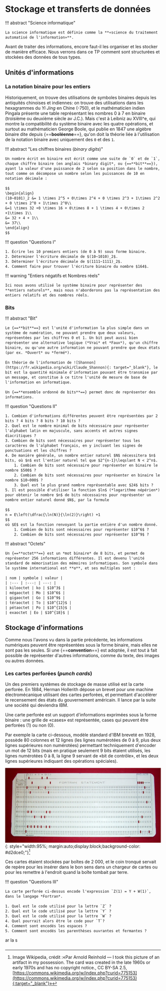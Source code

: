 # Stockage et transferts de données

!!! abstract "Science informatique"

    La science informatique est définie comme la **«science du traitement automatisé de l'information»**.

Avant de traiter des informations, encore faut-il les organiser et les stocker de manière efficace. Nous verrons dans ce TP comment sont structurées et stockées des données de tous types.

## Unités d'informations

### La notation binaire pour les entiers

Historiquement, on trouve des utilisations de symboles binaires depuis les antiquités chinoises et indiennes: on trouve des utilisations dans les hexagrammes du *Yi Jing* en Chine (-750), et le mathématicien indien Pingala présente une table représentant les nombres 0 à 7 en binaire (troisième ou deuxième siècle av J.C.). Mais c'est à Leibniz au XVIII^e, qui montre la compatibilité du système binaire avec les quatre opérations, et surtout au mathématicien George Boole, qui publie en 1847 une algèbre binaire dite depuis {==**booléenne**==}, qu'on doit la théorie liée à l'utilisation de la notation binaire avec uniquement des `0` et des `1`.

!!! abstract "Les chiffres binaires (*binary digits*)"

    Un nombre écrit en binaire est écrit comme une suite de `0` et de `1`, chaque chiffre binaire (en anglais *binary digit*, ou {==**bit**==}), ayant la valeur d'une puissance de 2 selon sa position dans le nombre, tout comme on décompose un nombre selon les puissances de 10 en notation décimale :

    $$
    \begin{align}
    (10~0101)_2 &= 1 \times 2^5 + 0\times 2^4 + 0 \times 2^3 + 1\times 2^2 + 0 \times 2^0 + 1\times 2^0\\
    &=1 \times 32 +0 \times 16 + 0\times 8 + 1 \times 4 + 0\times 2 +1\times 1\\
    &= 32 + 4 + 1\\
    &= 37\\
    \end{align}
    $$

!!! question "Questions I"

    1. Écrire les 10 premiers entiers (de 0 à 9) sous forme binaire.
    2. Déterminer l'écriture décimale de $(10~1010)_2$.
    3. Déterminer l'écriture décimale de $(1111~1111)_2$.
    4. Comment faire pour trouver l'écriture binaire du nombre $164$.

!!! warning "Entiers négatifs et Nombres réels"

    Ici nous avons utilisé le système binaire pour représenter des **entiers naturels**, mais nous n'aborderons pas la représentation des entiers relatifs et des nombres réels.


### Bits

!!! abstract "Bit"

    Le {==**bit**==} est l'unité d'information la plus simple dans un système de numération, ne pouvant prendre que deux valeurs, représentées par les chiffres 0 et 1. Un bit peut aussi bien représenter une alternative logique (*Vrai* et *Faux*), qu'un chiffre binaire, ou qu'une autre information ne pouvant prendre que deux états (par ex. *Ouvert* ou *fermé*).
    
    En théorie de l'information de ![Shannon](https://fr.wikipedia.org/wiki/Claude_Shannon){: target="_blank"}, le bit est la quantité minimale d'information pouvant être transmise par un message, et constitue à ce titre l'unité de mesure de base de l'information en informatique.

    Un {==**ensemble ordonné de bits**==} permet donc de représenter des informations.

!!! question "Questions II"

    1. Combien d'informations différentes peuvent être représentées par 2 bits ? 4 bits ? 8 bits ? 10 bits ?
    2. Quel est le nombre minimal de bits nécessaire pour représenter l'alphabet latin en majuscule, sans accents et autres signes diacritiques ?
    3. Combien de bits sont nécessaires pour représenter tous les caractères de l'alphabet français, en y incluant les signes de ponctuations et les chiffres ?
    4. De manière générale, un nombre entier naturel $N$ nécessitera $n$ bits, où $n$ est l'entier naturel tel que $2^{n-1}\leqslant N < 2^n$. 
        1. Combien de bits sont nécessaire pour représenter en binaire le nombre $500$ ?
        2. Combien de bits sont nécessaires pour représenter en binaire le nombre $10~000$ ?
        3. Quel est le plus grand nombre représentable avec $24$ bits ?
    5. Il est possible d'utiliser la fonction $ln$ (*logarithme népérien*) pour obtenir le nombre $n$ de bits nécessaires pour représenter un nombre entier naturel donné $N$, par la formule 
    
    $$
    n = E\left(\dfrac{\ln(N)}{\ln(2)}\right) +1
    $$
    où $E$ est la fonction renvoyant la partie entière d'un nombre donné.
        1. Combien de bits sont nécessaires pour représenter $10^6$ ?
        2. Combien de bits sont nécessaires pour représenter $10^9$ ?


!!! abstract "Octets"

    Un {==**octet**==} est un *mot binaire* de 8 bits, et permet de représenter 256 informations différentes. Il est devenu l'unité standard de mémorisation des mémoires informatiques. Son symbole dans le système international est **o**, et ses multiples sont :

    | nom | symbole | valeur | 
    | :--- | :---: | ---: |
    | kilooctet | ko | $10^3$ |
    | mégaoctet | Mo | $10^6$ |
    | gigaoctet | Go | $10^9$ |
    | téraoctet | To | $10^{12}$ |
    | pétaoctet | Po | $10^{15}$ |
    | exaoctet | Eo | $10^{18}$ |

    



## Stockage d'informations

Comme nous l'avons vu dans la partie précédente, les informations numériques peuvent être représentées sous la forme binaire, mais elles ne sont pas les seules. Si une {==**convention**==} est adoptée, il est tout à fait possible de représenter d'autres informations, comme du texte, des images ou autres données.

### Les cartes perforées (*punch cards*)

Un des premiers systèmes de stockage de masse utilisé est la carte perforée. En 1884, Herman Hollerith dépose un brevet pour une machine électromécanique utilisant des cartes perforées, et permettant d'accélérer le recensement des états du gouvernement américain. Il lance par la suite une société qui deviendra IBM.

Une carte perforée est un support d'informations exprimées sous la forme binaire : une grille de «cases» est représentée, cases qui peuvent être perforées (1) ou non (0).

Par exemple la carte ci-dessous, modèle standard d'IBM breveté en 1928, possède 80 colonnes et 12 lignes (les lignes numérotées de 0 à 9, plus deux lignes supérieures non numérotées) permettant techniquement d'encoder un mot de 12 bits (mais en pratique seulement 9 bits étaient utilisés, les lignes numérotées 0 à 8, la ligne 9 servant de «bit de contrôle», et les deux lignes supérieures indiquant des opérations spéciales).

![carte IBM](Fortran.jpg){: style="width:95%; margin:auto;display:block;background-color: #d2dce0;"}[^IBM]

[^IBM]: Image Wikipedia, crédit :«Par Arnold Reinhold — I took this picture of an artifact in my possession. The card was created in the late 1960s or early 1970s and has no copyright notice., CC BY-SA 2.5, [https://commons.wikimedia.org/w/index.php?curid=775153](https://commons.wikimedia.org/w/index.php?curid=775153){:target="_blank"}»


Ces cartes étaient stockées par boîtes de 2 000, et le coin tronqué servait de repère pour les insérer dans le bon sens dans un chargeur de cartes ou pour les remettre à l'endroit quand la boîte tombait par terre.

!!! question "Questions III"

    La carte perforée ci-dessus encode l'expression `Z(1) = Y + W(1)`, dans le langage *Fortran*.

    1. Quel est le code utilisé pour la lettre `Z` ?
    2. Quel est le code utilisé pour la lettre `Y` ?
    3. Quel est le code utilisé pour la lettre `W` ?
    4. Quel pourrait alors être le code pour `T`?
    4. Comment sont encodés les espaces ?
    5. Comment sont encodés les parenthèses ouvrantes et fermantes ?

ar la s




### 